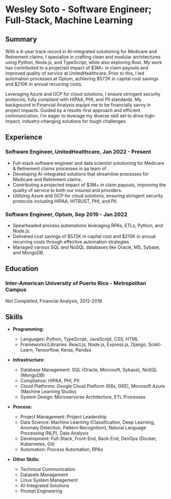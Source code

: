 # Wesley Soto - Software Engineer; Full-Stack, Machine Learning

## Summary

With a 4-year track record in AI-integrated solutioning for Medicare and Retirement claims, I specialize in crafting clean and modular architectures using Python, Node.js, and TypeScript, while also exploring Rust. My work has contributed to a projected impact of $3M+ in claim payouts and improved quality of service at UnitedHealthcare. Prior to this, I led automation processes at Optum, achieving $572K in capital cost savings and $210K in annual recurring costs.

Leveraging Azure and GCP for cloud solutions, I ensure stringent security protocols, fully compliant with HIPAA, PHI, and PII standards. My background in Financial Analysis equips me to be financially savvy in project impacts. Guided by a results-first approach and efficient communication, I'm eager to leverage my diverse skill set to drive high-impact, industry-changing solutions for tough challenges.

## Experience

### Software Engineer, UnitedHealthcare, Jan 2022 - Present

- Full-stack software engineer and data scientist solutioning for Medicare & Retirement claims processes in aa team of .
- Developing AI-integrated solutions that streamline processes for Medicare and Retirement claims.
- Contributing a projected impact of $3M+ in claim payouts, improving the quality of service to both our insured and providers.
- Utilizing Azure and GCP for cloud solutions, ensuring stringent security protocols including HIPAA, HITRUST, PHI, and PII.

### Software Engineer, Optum, Sep 2019 - Jan 2022

- Spearheaded process automations leveraging RPAs, ETLs, Python, and Node.js.
- Delivered cost savings of $572K in capital cost and $210K in annual recurring costs through effective automation strategies.
- Managed various SQL and NoSQL databases like Oracle, MS, Sybase, and MongoDB.

## Education

### Inter-American University of Puerto Rico - Metropolitan Campus

Not Completed, Financial Analysis, 2012-2018

## Skills

- **Programming:**
  - Languages: Python, TypeScript, JavaScript, CSS, HTML
  - Frameworks/Libraries: React.js, Node.js, Express.js, Django, Scikit-Learn, Tensorflow, Keras, Pandas

- **Infrastructure:**
  - Database Management: SQL (Oracle, Microsoft, Sybase), NoSQL (MongoDB)
  - Compliance: HIPAA, PHI, PII
  - Cloud Platforms: Google Cloud Platform (K8s, GKE), Microsoft Azure (Machine Learning Studio)
  - System Design: Microservices Architecture, ETL Processes

- **Process:**
  - Project Management: Project Leadership
  - Data Science: Machine Learning (Classification, Deep Learning, Anomaly Detection, Pattern Recognition), Natural Language Processing (NLP), Data Analysis
  - Development: Full-Stack, Front-End, Back-End, DevOps (Docker, Kubernetes, Git)
  - Automation: Process Automation, RPAs

- **Other Skills:**
  - Technical Communication
  - Datasets Management
  - Linux System Management
  - AI-Integrated Solutions
  - Prompt Engineering